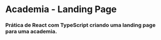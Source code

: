 # Academia - Landing Page

### Prática de React com TypeScript criando uma landing page para uma academia.

